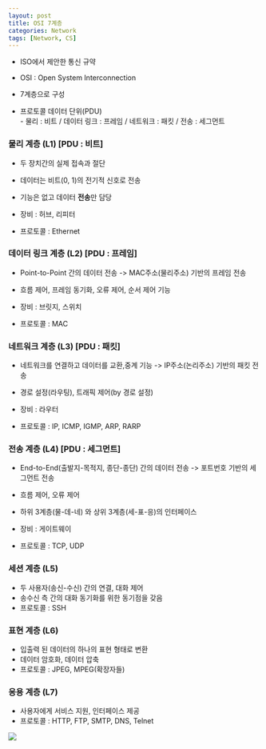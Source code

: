 ```yaml
---
layout: post
title: OSI 7계층
categories: Network
tags: [Network, CS]
---
```


* ISO에서 제안한 통신 규약  
* OSI : Open System Interconnection
* 7계층으로 구성


* 프로토콜 데이터 단위(PDU)  
 \- 물리 : 비트 / 데이터 링크 : 프레임 / 네트워크 : 패킷 / 전송 : 세그먼트 

### 물리 계층 (L1) \[PDU : 비트\]

- 두 장치간의 실제 접속과 절단  
- 데이터는 비트(0, 1)의 전기적 신호로 전송  
- 기능은 없고 데이터 **전송**만 담당 
     
- 장비 : 허브, 리피터  
- 프로토콜 : Ethernet

### 데이터 링크 계층 (L2) \[PDU : 프레임\]

- Point-to-Point 간의 데이터 전송 -> MAC주소(물리주소) 기반의 프레임 전송
- 흐름 제어, 프레임 동기화, 오류 제어, 순서 제어 기능
  
- 장비 : 브릿지, 스위치
- 프로토콜 : MAC

### 네트워크 계층 (L3) \[PDU : 패킷\]

- 네트워크를 연결하고 데이터를 교환,중계 기능 -> IP주소(논리주소) 기반의 패킷 전송
- 경로 설정(라우팅), 트래픽 제어(by 경로 설정)
  
- 장비 : 라우터
- 프로토콜 : IP, ICMP, IGMP, ARP, RARP

### 전송 계층 (L4) \[PDU : 세그먼트\]

- End-to-End(출발지-목적지, 종단-종단) 간의 데이터 전송 -> 포트번호 기반의 세그먼트 전송
- 흐름 제어, 오류 제어
- 하위 3계층(물-데-네) 와 상위 3계층(세-표-응)의 인터페이스
  
- 장비 : 게이트웨이
- 프로토콜 : TCP, UDP

### 세션 계층 (L5)
- 두 사용자(송신-수신) 간의 연결, 대화 제어
- 송수신 측 간의 대화 동기화를 위한 동기점을 갖음
- 프로토콜 : SSH

### 표현 계층 (L6)
- 입출력 된 데이터의 하나의 표현 형태로 변환
- 데이터 암호화, 데이터 압축
- 프로토콜 : JPEG, MPEG(확장자들)

### 응용 계층 (L7)
- 사용자에게 서비스 지원, 인터페이스 제공
- 프로토콜 : HTTP, FTP, SMTP, DNS, Telnet

![](https://blog.kakaocdn.net/dn/cnSGAt/btqFxAaBZKp/oerjCKYHcWuAmy482LzlAk/img.png)
